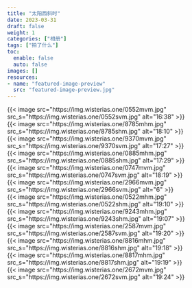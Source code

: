 ```yaml
---
title: "太阳西斜时"
date: 2023-03-31
draft: false
weight: 1
categories: ["相册"]
tags: ["拍了什么"]
toc:
  enable: false
  auto: false
images: []
resources:
- name: "featured-image-preview"
  src: "featured-image-preview.jpg"  
---
```


<head>
  <link href="album.css" rel="stylesheet" type="text/css">
</head>
  <div class="masonry">
      <div class="cell">
        {{< image 
        src="https://img.wisterias.one/0552mvm.jpg"
        src_s="https://img.wisterias.one/0552svm.jpg"
        alt="16:38"
        >}}
      </div>
      <div class="cell">
        {{< image 
        src="https://img.wisterias.one/8785mhm.jpg"
        src_s="https://img.wisterias.one/8785shm.jpg"
        alt="18:10"
        >}}
      </div>
      <div class="cell">
        {{< image 
        src="https://img.wisterias.one/9370mvm.jpg"
        src_s="https://img.wisterias.one/9370svm.jpg"
        alt="17:27"
        >}}
      </div>
      <div class="cell">
        {{< image 
        src="https://img.wisterias.one/0885mhm.jpg"
        src_s="https://img.wisterias.one/0885shm.jpg"
        alt="17:29"
        >}}
      </div>
      <div class="cell">
        {{< image 
        src="https://img.wisterias.one/0747mvm.jpg"
        src_s="https://img.wisterias.one/0747svm.jpg"
        alt="18:19"
        >}}
      </div>
      <div class="cell">
        {{< image 
        src="https://img.wisterias.one/2966mvm.jpg"
        src_s="https://img.wisterias.one/2966svm.jpg"
        alt="6"
        >}}
      </div>
      <div class="cell">
        {{< image 
        src="https://img.wisterias.one/0522mhm.jpg" 
        src_s="https://img.wisterias.one/0522shm.jpg" 
        alt="19:10"
        >}}
      </div>
      <div class="cell">
        {{< image 
        src="https://img.wisterias.one/9243mhm.jpg"
        src_s="https://img.wisterias.one/9243shm.jpg" 
        alt="19:07"
        >}}
      </div>
      <div class="cell">
        {{< image 
        src="https://img.wisterias.one/2587mvm.jpg"
        src_s="https://img.wisterias.one/2587svm.jpg"
        alt="19:20"
        >}}
      </div>
      <div class="cell">
        {{< image 
        src="https://img.wisterias.one/8816mhm.jpg"
        src_s="https://img.wisterias.one/8816shm.jpg"
        alt="19:18"
        >}}
      </div>
      <div class="cell">
        {{< image 
        src="https://img.wisterias.one/8817mhm.jpg"
        src_s="https://img.wisterias.one/8817shm.jpg"
        alt="19:19"
        >}}
      </div>
      <div class="cell">
        {{< image 
        src="https://img.wisterias.one/2672mvm.jpg"
        src_s="https://img.wisterias.one/2672svm.jpg"
        alt="19:24"
        >}}
      </div>
    </div>
  
    
   
    